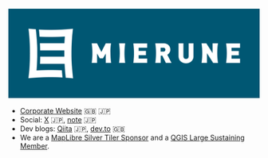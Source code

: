 [![MIERUNE Inc.](https://github.com/MIERUNE/.github/blob/main/profile/hero.png)](https://www.mierune.co.jp/)

- [Corporate Website](https://www.mierune.co.jp/) 🇬🇧 🇯🇵
- Social: [X](https://twitter.com/mierune_inc) 🇯🇵, [note](https://note.com/mierune) 🇯🇵
- Dev blogs: [Qiita](https://qiita.com/organizations/MIERUNE) 🇯🇵, [dev.to](https://dev.to/mierune) 🇬🇧
- We are a [MapLibre Silver Tiler Sponsor](https://maplibre.org/sponsors/) and a [QGIS Large Sustaining Member](https://qgis.org/funding/membership/members/).
